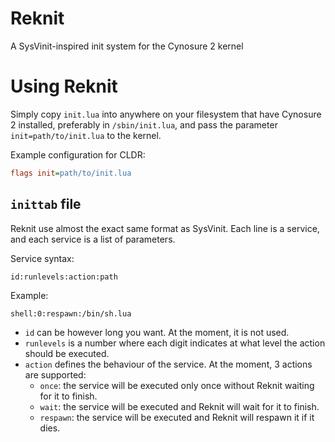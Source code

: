 # Reknit
A SysVinit-inspired init system for the Cynosure 2 kernel

# Using Reknit
Simply copy `init.lua` into anywhere on your filesystem that have Cynosure 2 installed, preferably in `/sbin/init.lua`, and pass the parameter `init=path/to/init.lua` to the kernel.

Example configuration for CLDR:
```cfg
flags init=path/to/init.lua
```

## `inittab` file
Reknit use almost the exact same format as SysVinit. Each line is a service, and each service is a list of parameters.

Service syntax:
```
id:runlevels:action:path
```

Example:
```
shell:0:respawn:/bin/sh.lua
```

- `id` can be however long you want. At the moment, it is not used.
- `runlevels` is a number where each digit indicates at what level the action should be executed.
- `action` defines the behaviour of the service. At the moment, 3 actions are supported:
  - `once`: the service will be executed only once without Reknit waiting for it to finish.
  - `wait`: the service will be executed and Reknit will wait for it to finish.
  - `respawn`: the service will be executed and Reknit will respawn it if it dies.
